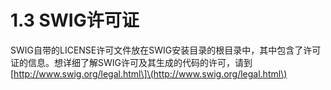 # 1.3 SWIG许可证

SWIG自带的LICENSE许可文件放在SWIG安装目录的根目录中，其中包含了许可证的信息。想详细了解SWIG许可及其生成的代码的许可，请到\[http://www.swig.org/legal.html\]\(http://www.swig.org/legal.html\) 

